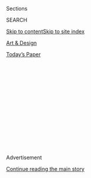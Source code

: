 <div id="app">

<div>

<div>

<div>

<div class="NYTAppHideMasthead css-1q2w90k e1suatyy0">

<div class="section css-ui9rw0 e1suatyy2">

<div class="css-eph4ug er09x8g0">

<div class="css-6n7j50">

</div>

<span class="css-1dv1kvn">Sections</span>

<div class="css-10488qs">

<span class="css-1dv1kvn">SEARCH</span>

</div>

[Skip to content](#site-content)[Skip to site index](#site-index)

</div>

<div id="masthead-section-label" class="css-1wr3we4 eaxe0e00">

[Art &
Design](https://www.nytimes3xbfgragh.onion/section/arts/design)

</div>

<div class="css-10698na e1huz5gh0">

</div>

</div>

<div id="masthead-bar-one" class="section hasLinks css-15hmgas e1csuq9d3">

<div class="css-uqyvli e1csuq9d0">

</div>

<div class="css-1uqjmks e1csuq9d1">

</div>

<div class="css-9e9ivx">

[](https://myaccount.nytimes3xbfgragh.onion/auth/login?response_type=cookie&client_id=vi)

</div>

<div class="css-1bvtpon e1csuq9d2">

[Today’s
Paper](https://www.nytimes3xbfgragh.onion/section/todayspaper)

</div>

</div>

</div>

</div>

<div data-aria-hidden="false">

<div id="site-content" data-role="main">

<div>

<div class="css-1aor85t" style="opacity:0.000000001;z-index:-1;visibility:hidden">

<div class="css-1hqnpie">

<div class="css-epjblv">

<span class="css-17xtcya">[Art &
Design](/section/arts/design)</span><span class="css-x15j1o">|</span><span class="css-fwqvlz">Kerry
James Marshall’s Black Birds Take Flight in a New
Series</span>

</div>

<div class="css-k008qs">

<div class="css-1iwv8en">

<span class="css-18z7m18"></span>

<div>

</div>

</div>

<span class="css-1n6z4y">https://nyti.ms/2P6Dx4o</span>

<div class="css-1705lsu">

<div class="css-4xjgmj">

<div class="css-4skfbu" data-role="toolbar" data-aria-label="Social Media Share buttons, Save button, and Comments Panel with current comment count" data-testid="share-tools">

  - 
  - 
  - 
  - 
    
    <div class="css-6n7j50">
    
    </div>

  - 
  - 

</div>

</div>

</div>

</div>

</div>

</div>

<div id="NYT_TOP_BANNER_REGION" class="css-13pd83m">

</div>

<div id="top-wrapper" class="css-1sy8kpn">

<div id="top-slug" class="css-l9onyx">

Advertisement

</div>

[Continue reading the main
story](#after-top)

<div class="ad top-wrapper" style="text-align:center;height:100%;display:block;min-height:250px">

<div id="top" class="place-ad" data-position="top" data-size-key="top">

</div>

</div>

<div id="after-top">

</div>

</div>

<div>

<div id="sponsor-wrapper" class="css-1hyfx7x">

<div id="sponsor-slug" class="css-19vbshk">

Supported by

</div>

[Continue reading the main
story](#after-sponsor)

<div id="sponsor" class="ad sponsor-wrapper" style="text-align:center;height:100%;display:block">

</div>

<div id="after-sponsor">

</div>

</div>

<div class="css-186x18t">

<span class="css-10ej3is ezdmqqa0">The Great Read</span>

</div>

<div class="css-1vkm6nb ehdk2mb0">

# Kerry James Marshall’s Black Birds Take Flight in a New Series

</div>

Inspired by John James Audubon, the painter explores the societal
“pecking order” in two works that dovetail with “this mystery about
whether or not Audubon himself was Black.”

<div class="css-79elbk" data-testid="photoviewer-wrapper">

<div class="css-z3e15g" data-testid="photoviewer-wrapper-hidden">

</div>

<div class="css-1a48zt4 ehw59r15" data-testid="photoviewer-children">

![<span class="css-16f3y1r e13ogyst0" data-aria-hidden="true">Kerry
James Marshall’s “Black and part Black Birds in America: (Crow,
Goldfinch),” 2020. It is one of two new works by the artist that David
Zwirner Gallery will put on view this
week.</span><span class="css-cnj6d5 e1z0qqy90" itemprop="copyrightHolder"><span class="css-1ly73wi e1tej78p0">Credit...</span><span><span>Kerry
James Marshall and David
Zwirner</span></span></span>](https://static01.graylady3jvrrxbe.onion/images/2020/07/31/arts/30kerryjames-audobon7/30kerryjames-audobon7-articleLarge.jpg?quality=75&auto=webp&disable=upscale)

</div>

</div>

<div class="css-18e8msd">

<div class="css-vp77d3 epjyd6m0">

<div class="css-hus3qt ey68jwv0" data-aria-hidden="true">

[![Ted
Loos](https://static01.graylady3jvrrxbe.onion/images/2018/12/10/multimedia/author-ted-loos/author-ted-loos-thumbLarge.png
"Ted Loos")](https://www.nytimes3xbfgragh.onion/by/ted-loos)

</div>

<div class="css-1baulvz">

By [<span class="css-1baulvz last-byline" itemprop="name">Ted
Loos</span>](https://www.nytimes3xbfgragh.onion/by/ted-loos)

</div>

</div>

  - 
    
    <div class="css-ld3wwf e16638kd2">
    
    July 29, 2020Updated <span class="css-epvm6">9:22 a.m.
    ET</span>
    
    </div>

  - 
    
    <div class="css-4xjgmj">
    
    <div class="css-pvvomx" data-role="toolbar" data-aria-label="Social Media Share buttons, Save button, and Comments Panel with current comment count" data-testid="share-tools">
    
      - 
      - 
      - 
      - 
        
        <div class="css-6n7j50">
        
        </div>
    
      - 
      - 
    
    </div>
    
    </div>

</div>

</div>

<div class="section meteredContent css-1r7ky0e" name="articleBody" itemprop="articleBody">

<div class="css-1fanzo5 StoryBodyCompanionColumn">

<div class="css-53u6y8">

About 10 years ago, the artist Kerry James Marshall caught a crow with
his bare hands.

The bird was cornered awkwardly near Mr. Marshall’s home on the South
Side of Chicago, and curiosity got the better of him. “I’ve always been
impressed by that kind of bird,” he recalled the other day.

Mr. Marshall, widely acknowledged as one of the best painters working
today, wanted to photograph and take video of the crow, since he often
used such documentation as the basis for his work (he prefers props
now). So he grabbed it and took it home.

“At first he screamed like he was being murdered,” Mr. Marshall said.
“The minute I put him by my side, he got quiet.”

On his second-floor deck, Mr. Marshall tied a cord to the crow’s leg,
and provided a meal of mulberries “so he wouldn’t starve.” He showed the
crow to his wife and documented the bird as planned. The next day, he
let the bird go.

</div>

</div>

<div class="css-1fanzo5 StoryBodyCompanionColumn">

<div class="css-53u6y8">

Some days later, he saw the crow being menaced by a cat. Mr. Marshall
recalled: “So I picked up a rock and threw it at the cat. And I swear to
God, that same bird, he stood there just looking at me. And I said, ‘You
better keep your butt off the ground because I’m not going to be around
to save you the next time.’”

The crow meeting, which started out as research, somehow edged into a
metaphysical encounter with deeper meanings, and it now informs Mr.
Marshall’s newest series of paintings. His first two canvases officially
debut Thursday in an online show, “[Studio: Kerry James
Marshall](https://www.davidzwirner.com/viewing-room/studio-kerry-james-marshall),”
at David Zwirner Gallery.

As he has for decades, Mr. Marshall, 64, has harnessed history,
especially the history of painting, in these new canvases: They are his
reimagining of John James Audubon’s landmark series, [“Birds of
America,”](https://www.audubon.org/birds-of-america) the painstakingly
rendered 435 watercolors made in the first half of the 19th century,
significant achievements in the fields of both ornithology and art.

In one image, “Black and part Black Birds in America: (Crow,
Goldfinch),” a large crow dominates the canvas, clearly too large for
the birdhouses depicted behind it. There are glorious leaves, flowers
and a small goldfinch in the bottom left corner. In the other picture,
finished just last week, “Black and part Black Birds in America:
(Grackle, Cardinal & Rose-breasted Grosbeak)*,”* a grackle is the
protagonist with a dainty birdhouse and brightly colored flowers. The
cardinal and grosbeak are both flying in different directions, giving
them a sense of being at cross purposes with the grackle.

</div>

</div>

<div class="css-79elbk" data-testid="photoviewer-wrapper">

<div class="css-z3e15g" data-testid="photoviewer-wrapper-hidden">

</div>

<div class="css-1a48zt4 ehw59r15" data-testid="photoviewer-children">

![<span class="css-16f3y1r e13ogyst0" data-aria-hidden="true">Kerry
James Marshall is a bird enthusiast — and he also collects plastic
flowers, which he uses as props in his
painting.</span><span class="css-cnj6d5 e1z0qqy90" itemprop="copyrightHolder"><span class="css-1ly73wi e1tej78p0">Credit...</span><span>Andres
Gonzalez</span></span>](https://static01.graylady3jvrrxbe.onion/images/2020/07/30/arts/30kerryjames-audubon6/merlin_175012575_53e0b19b-45a5-4dc7-87b3-ef3ad800cc14-articleLarge.jpg?quality=75&auto=webp&disable=upscale)

</div>

</div>

<div class="css-1fanzo5 StoryBodyCompanionColumn">

<div class="css-53u6y8">

“There’s a disconnect between the house that’s built and the birds,” Mr.
Marshall said of the crow and grackle. “It’s not designed for them, you
know?” The scene considers, he said, “the pecking order.”

</div>

</div>

<div class="css-1fanzo5 StoryBodyCompanionColumn">

<div class="css-53u6y8">

The series itself has been brewing in Mr. Marshall’s mind for eight or
nine years, he said, and he began painting the works just before
transmissions of the coronavirus accelerated in the United States in
March.

A casual bird enthusiast who has been fascinated by Audubon’s
draughtsmanship since he was a child, Mr. Marshall has long put Black
protagonists at the center of his complex, richly layered compositions.
[“Many
Mansions”](https://www.artic.edu/artworks/137125/many-mansions)(1994),
one of his large-scale depictions of housing projects, features three
Black men gardening — and, not incidentally, there are two bluebirds
holding up a banner, too. The pointed inclusion of Black figures is part
of what he has called a “counter-archive” to the familiar,
white-centered story of Western art.

For the new series, the images hinge on Audubon’s own racial heritage:
Many people believe he was, as Mr. Marshall’s title suggests, “part
Black” — born in what is now Haiti, as Jean Rabin, to a white,
plantation-owning father and a Creole chambermaid who may have been of
racially-mixed descent. But, the theory goes, he was able to pass as
white.

Not everyone agrees on this narrative. The biographer Richard Rhodes,
author of “[John James Audubon: The Making of an
American,](https://www.nytimes3xbfgragh.onion/2004/10/31/books/review/john-james-audubon-the-birdman-of-america.html)”
said that Audubon’s biological mother was a white French chambermaid who
died months after childbirth. “I know Audubon has been an inspiration to
many people of color,” Mr. Rhodes said, adding that he felt “terrible”
about not being able to support the theory.

But for Mr. Marshall, what he called the “mystery” of Audubon’s
parentage has fueled his imagination since 1976, when he saw the Los
Angeles County Museum of Art exhibition [“Two Centuries of Black
American
Art: 1750-1950.”](https://www.lacma.org/art/exhibition/two-centuries-black-american-art)
Organized by the curator and scholar [David C.
Driskell](https://driskellcenterarchives.wordpress.com/tag/two-centuries-of-black-american-art-1750-1950/),
the show included Audubon’s work, a surprise to many at the time.

</div>

</div>

<div class="css-1fanzo5 StoryBodyCompanionColumn">

<div class="css-53u6y8">

“I didn’t know what to make of it, honestly,” said Mr. Marshall, who was
a student at what is now the Otis College of Art and Design. “If
somebody did the research and put it in a book, then maybe it must be
true. And I never forgot that assertion was
made.”

</div>

</div>

<div class="css-79elbk" data-testid="photoviewer-wrapper">

<div class="css-z3e15g" data-testid="photoviewer-wrapper-hidden">

</div>

<div class="css-1a48zt4 ehw59r15" data-testid="photoviewer-children">

<div class="css-1xdhyk6 erfvjey0">

<span class="css-1ly73wi e1tej78p0">Image</span>

<div class="css-zjzyr8">

<div data-testid="lazyimage-container" style="height:438.8666666666667px">

</div>

</div>

</div>

<span class="css-16f3y1r e13ogyst0" data-aria-hidden="true">Kerry James
Marshall, “Black and part Black Birds in America: (Grackle, Cardinal &
Rose-breasted Grosbeak),”
2020. </span><span class="css-cnj6d5 e1z0qqy90" itemprop="copyrightHolder"><span class="css-1ly73wi e1tej78p0">Credit...</span><span>Kerry
James Marshall and David Zwirner</span></span>

</div>

</div>

<div class="css-1fanzo5 StoryBodyCompanionColumn">

<div class="css-53u6y8">

He referenced the notorious “one drop rule” — that someone with one drop
of Black blood made the person Black.

“That’s the key to the whole thing,” Mr. Marshall said of his new
series, noting that in “Black and part Black” he included a goldfinch, a
bird that also has black markings but is named for its yellow color.
“And it dovetails with this mystery about whether or not Audubon
himself was Black.”

[Helen
Molesworth](https://www.moca.org/exhibition/kerry-james-marshall-mastry),
who was a co-organizer of a 2016-17 retrospective of Mr. Marshall’s
work, “[Kerry James Marshall:
Mastry](https://www.nytimes3xbfgragh.onion/2016/10/21/arts/design/kerry-james-marshalls-paintings-show-what-it-means-to-be-black-in-america.html),”
when she was chief curator of the Museum of Contemporary Art in Los
Angeles, said that his foregrounding of birds was significant.

“He’s known as a figurative painter, but in these he has left the human
figure out,” said Ms. Molesworth, who has seen photographs of the new
paintings.

</div>

</div>

<div class="css-1fanzo5 StoryBodyCompanionColumn">

<div class="css-53u6y8">

“His paintings have been filled with birds all along,” she added. “If
you wanted to go birding in a Kerry James Marshall show, you could.
People were paying so much attention to the human figure in his work,
the birds may have gone unexamined.”

Examples include [“They Know That I
Know”](https://www.metmuseum.org/art/collection/search/668312) (1992),
[“Bang”](https://www.metmuseum.org/art/collection/search/668319) (1994)
and “[7 am Sunday
Morning”](https://mcachicago.org/Collection/Items/2003/Kerry-James-Marshall-7am-Sunday-Morning-2003)
(2003), all depicting birds as supporting players.

Ms. Molesworth, a birder herself, said the new works were evidence that
Mr. Marshall is a “polymath, deeply interested in a lot of things. He
thinks the world is filled with knowledge, and all of it is available to
him.”

His deep dives started early. Born in Birmingham, Ala., in 1955, Mr.
Marshall moved to the South Central area of Los Angeles when he was a
child, and the public library on Central Avenue was a primary
destination as of age 8 or 9.

“I’d pick out books by the stack,” he said. “You had a limit of 10, so I
would get 10 every time I went.”

Books depicting reptiles, birds and insects were first, and soon after
came Audubon’s images. “They appealed to me for two reasons,” he said.
“One, the way he set up the images and tableaus to create some drama,
they were beautifully done — and ** they were hand-drawn.”

</div>

</div>

<div class="css-1fanzo5 StoryBodyCompanionColumn">

<div class="css-53u6y8">

The Belgian painter [Luc
Tuymans](https://www.davidzwirner.com/artists/luc-tuymans), a friend of
Mr. Marshall’s, noted that he is an intensely “deliberate” painter, and
that Audubon’s obsessive meticulousness would naturally have appealed.

James Rondeau, the director of the [Art Institute of
Chicago](https://www.artic.edu/artists/47905/kerry-james-marshall),
hadn’t seen the new series yet, but as someone who knows Mr. Marshall
well, he said it was typical of the artist to attempt to highlight “not
only the Black experience, but Black expertise,” referring to painting
as well as ornithology.

</div>

</div>

<div class="css-79elbk" data-testid="photoviewer-wrapper">

<div class="css-z3e15g" data-testid="photoviewer-wrapper-hidden">

</div>

<div class="css-1a48zt4 ehw59r15" data-testid="photoviewer-children">

<div class="css-1xdhyk6 erfvjey0">

<span class="css-1ly73wi e1tej78p0">Image</span>

<div class="css-zjzyr8">

<div data-testid="lazyimage-container" style="height:290px">

</div>

</div>

</div>

<span class="css-16f3y1r e13ogyst0" data-aria-hidden="true">“Black and
part Black Birds in America: (Grackle, Cardinal & Rose-breasted
Grosbeak),” in progress at Kerry James Marshall’s studio in
Chicago.  </span><span class="css-cnj6d5 e1z0qqy90" itemprop="copyrightHolder"><span class="css-1ly73wi e1tej78p0">Credit...</span><span>Kerry
James Marshall and David Zwirner</span></span>

</div>

</div>

<div class="css-1fanzo5 StoryBodyCompanionColumn">

<div class="css-53u6y8">

Mr. Marshall was well underway with his series when, in May, Christian
Cooper, a director of New York City Audubon, who is Black,[was birding
in Central
Park](https://www.nytimes3xbfgragh.onion/2020/06/14/nyregion/central-park-amy-cooper-christian-racism.html),
and he asked a white woman to leash her dog. She threatened to call the
police and tell them “an African-American man is threatening my life.”
The collision exposed a deep vein of racial bias and was a blatant
example of the routine humiliations in the daily life of
African-Americans.

Mr. Marshall’s reaction to news of the incident did not dwell on the
conflict. Rather, he said he felt some kind of kinship to Mr. Cooper —
who was in the park pursuing a field he knows well and had memorized
“The Birds of North America” when he was 11 — and related to expertise
that transcends race.

“There are assumptions about the kinds of things that Black people do
and are interested in,” he said, adding that he wanted to push back on
the idea that “all Black people’s lives are consumed by trauma. I’m not
thinking about trauma all day.”

</div>

</div>

<div class="css-1fanzo5 StoryBodyCompanionColumn">

<div class="css-53u6y8">

What consumes this artist is paint itself.

Mr. Marshall can talk about color theory for hours. The crow and the
grackle in the “Black and part Black” pictures are particularly nuanced.

“I have to be able to show that it’s not just a silhouette; it has
volume, it breathes,” he said. “And so I had to figure out how to make
that happen but not diminish the fundamental blackness of the thing.”

To do that, Mr. Marshall painstakingly adjusts both the chroma (the
warmth or coolness) and the value (the amount of light or dark) by
mixing colors like raw sienna, chrome green, cobalt blue, and violet
with black pigments.

It’s among the things that Mr. Tuymans noticed first in the 1990s, when
he got to know Mr. Marshall and his work. He called Mr. Marshall’s
attention to blackness, at a time when it was a more radical move,
“decisive and unapologetic.”

True, but in painting, bravery only makes a difference if the artist has
the tools, and the focus, to get the message across.

“The picture plane is the site of every action,” Mr. Marshall said. He
seemed to be speaking not only about the painting process but also how
he conducts his whole life — after all, this is a man who captured a
live crow to get to know it better. “How things occupy that space,” he
added, “matters more than anything.”

</div>

</div>

<div>

</div>

</div>

<div>

</div>

<div>

</div>

<div>

</div>

<div>

<div id="bottom-wrapper" class="css-1ede5it">

<div id="bottom-slug" class="css-l9onyx">

Advertisement

</div>

[Continue reading the main
story](#after-bottom)

<div id="bottom" class="ad bottom-wrapper" style="text-align:center;height:100%;display:block;min-height:90px">

</div>

<div id="after-bottom">

</div>

</div>

</div>

</div>

</div>

## Site Index

<div>

</div>

## Site Information Navigation

  - [© <span>2020</span> <span>The New York Times
    Company</span>](https://help.nytimes3xbfgragh.onion/hc/en-us/articles/115014792127-Copyright-notice)

<!-- end list -->

  - [NYTCo](https://www.nytco.com/)
  - [Contact
    Us](https://help.nytimes3xbfgragh.onion/hc/en-us/articles/115015385887-Contact-Us)
  - [Work with us](https://www.nytco.com/careers/)
  - [Advertise](https://nytmediakit.com/)
  - [T Brand Studio](http://www.tbrandstudio.com/)
  - [Your Ad
    Choices](https://www.nytimes3xbfgragh.onion/privacy/cookie-policy#how-do-i-manage-trackers)
  - [Privacy](https://www.nytimes3xbfgragh.onion/privacy)
  - [Terms of
    Service](https://help.nytimes3xbfgragh.onion/hc/en-us/articles/115014893428-Terms-of-service)
  - [Terms of
    Sale](https://help.nytimes3xbfgragh.onion/hc/en-us/articles/115014893968-Terms-of-sale)
  - [Site
    Map](https://spiderbites.nytimes3xbfgragh.onion)
  - [Help](https://help.nytimes3xbfgragh.onion/hc/en-us)
  - [Subscriptions](https://www.nytimes3xbfgragh.onion/subscription?campaignId=37WXW)

</div>

</div>

</div>

</div>
